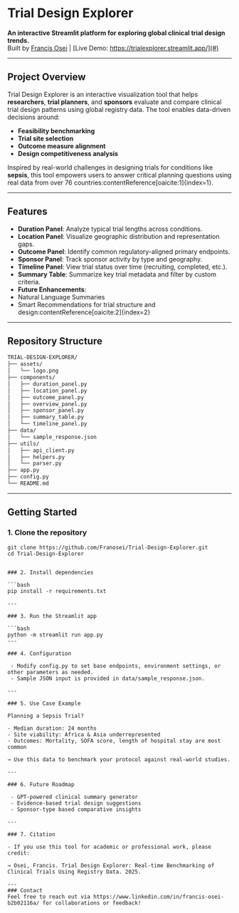 # Trial Design Explorer

**An interactive Streamlit platform for exploring global clinical trial design trends.**  
Built by [Francis Osei](https://github.com/Franosei) | [Live Demo: https://trialexplorer.streamlit.app/](#)

---

## Project Overview

Trial Design Explorer is an interactive visualization tool that helps **researchers**, **trial planners**, and **sponsors** evaluate and compare clinical trial design patterns using global registry data. The tool enables data-driven decisions around:

- **Feasibility benchmarking**
- **Trial site selection**
- **Outcome measure alignment**
- **Design competitiveness analysis**

Inspired by real-world challenges in designing trials for conditions like **sepsis**, this tool empowers users to answer critical planning questions using real data from over 76 countries:contentReference[oaicite:1]{index=1}.

---

## Features

-  **Duration Panel**: Analyze typical trial lengths across conditions.
-  **Location Panel**: Visualize geographic distribution and representation gaps.
-  **Outcome Panel**: Identify common regulatory-aligned primary endpoints.
-  **Sponsor Panel**: Track sponsor activity by type and geography.
-  **Timeline Panel**: View trial status over time (recruiting, completed, etc.).
-  **Summary Table**: Summarize key trial metadata and filter by custom criteria.
-  **Future Enhancements**:
  - Natural Language Summaries
  - Smart Recommendations for trial structure and design:contentReference[oaicite:2]{index=2}

---

## Repository Structure

```bash
TRIAL-DESIGN-EXPLORER/
├── assets/
│   └── logo.png
├── components/
│   ├── duration_panel.py
│   ├── location_panel.py
│   ├── outcome_panel.py
│   ├── overview_panel.py
│   ├── sponsor_panel.py
│   ├── summary_table.py
│   └── timeline_panel.py
├── data/
│   └── sample_response.json
├── utils/
│   ├── api_client.py
│   ├── helpers.py
│   └── parser.py
├── app.py
├── config.py
└── README.md


```
---

## Getting Started

### 1. Clone the repository

```
git clone https://github.com/Franosei/Trial-Design-Explorer.git
cd Trial-Design-Explorer


### 2. Install dependencies

```bash
pip install -r requirements.txt

---

### 3. Run the Streamlit app

```bash
python -m streamlit run app.py
---

### 4. Configuration

 - Modify config.py to set base endpoints, environment settings, or other parameters as needed.
 - Sample JSON input is provided in data/sample_response.json.

---

### 5. Use Case Example

Planning a Sepsis Trial?

- Median duration: 24 months
- Site viability: Africa & Asia underrepresented
- Outcomes: Mortality, SOFA score, length of hospital stay are most common

→ Use this data to benchmark your protocol against real-world studies.

---

### 6. Future Roadmap

 - GPT-powered clinical summary generator
 - Evidence-based trial design suggestions
 - Sponsor-type based comparative insights

---

### 7. Citation

- If you use this tool for academic or professional work, please credit:

→ Osei, Francis. Trial Design Explorer: Real-time Benchmarking of Clinical Trials Using Registry Data. 2025.

---
### Contact
Feel free to reach out via https://www.linkedin.com/in/francis-osei-b2b02116a/ for collaborations or feedback!